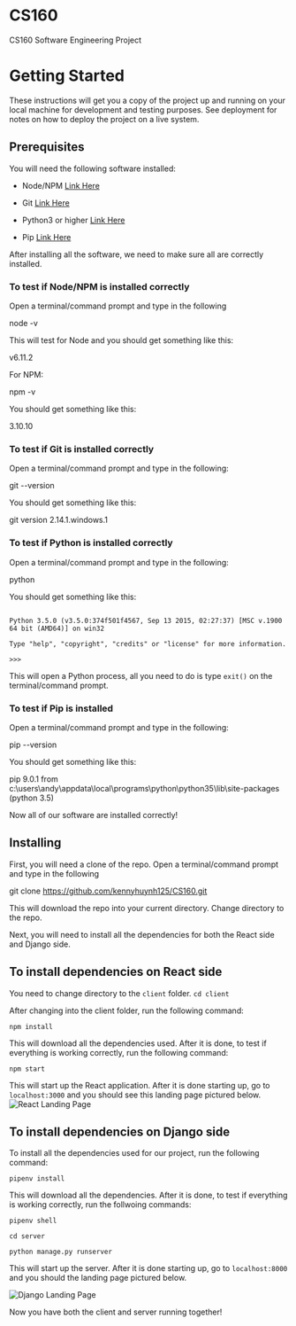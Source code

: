 # CS160

  

CS160 Software Engineering Project

  

  

# Getting Started

  

These instructions will get you a copy of the project up and running on your local machine for development and testing purposes. See deployment for notes on how to deploy the project on a live system.

  

  

## Prerequisites

  

You will need the following software installed:

  

- Node/NPM [Link Here](https://nodejs.org/en/)

  

- Git [Link Here](https://git-scm.com/downloads)

  

- Python3 or higher [Link Here](https://www.python.org/downloads/)

  

- Pip [Link Here](https://pip.pypa.io/en/stable/installing/)

  

After installing all the software, we need to make sure all are correctly installed.

  

### To test if Node/NPM is installed correctly

Open a terminal/command prompt and type in the following

  

node -v

This will test for Node and you should get something like this:

  

v6.11.2

For NPM:

  

npm -v

You should get something like this:

  

3.10.10

### To test if Git is installed correctly

Open a terminal/command prompt and type in the following:

  

git --version

You should get something like this:

  

git version 2.14.1.windows.1

### To test if Python is installed correctly

Open a terminal/command prompt and type in the following:

  

python

You should get something like this:

```

Python 3.5.0 (v3.5.0:374f501f4567, Sep 13 2015, 02:27:37) [MSC v.1900 64 bit (AMD64)] on win32

Type "help", "copyright", "credits" or "license" for more information.

>>>

```

This will open a Python process, all you need to do is type `exit()` on the terminal/command prompt.

  

### To test if Pip is installed

Open a terminal/command prompt and type in the following:

  

pip --version

You should get something like this:

  

pip 9.0.1 from c:\users\andy\appdata\local\programs\python\python35\lib\site-packages (python 3.5)

  

Now all of our software are installed correctly!

  

## Installing

First, you will need a clone of the repo. Open a terminal/command prompt and type in the following

  

git clone https://github.com/kennyhuynh125/CS160.git

This will download the repo into your current directory. Change directory to the repo.

  

Next, you will need to install all the dependencies for both the React side and Django side.

  

## To install dependencies on React side

You need to change directory to the `client` folder. `cd client`

After changing into the client folder, run the following command:

    npm install

This will download all the dependencies used. After it is done, to test if everything is working correctly, run the following command:

    npm start

This will start up the React application. After it is done starting up, go to `localhost:3000` and you should see this landing page pictured below.
![React Landing Page](https://drive.google.com/open?id=1AhO8r6ePp8w4eoqseGH1gtrLIuFZNegp)

## To install dependencies on Django side

To install all the dependencies used for our project, run the following command:

    pipenv install

This will download all the dependencies. After it is done, to test if everything is working correctly, run the follwoing commands:

    pipenv shell

    cd server

    python manage.py runserver

This will start up the server. After it is done starting up, go to `localhost:8000` and you should the landing page pictured below.

![Django Landing Page](https://drive.google.com/open?id=1zKiKeMi8pjuoTs_t-wVrrcs8p7Wr0S3d)

Now you have both the client and server running together!
